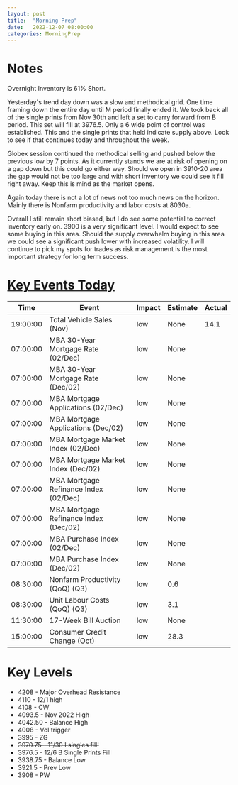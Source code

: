 ```yaml
---
layout: post
title:  "Morning Prep"
date:   2022-12-07 08:00:00 
categories: MorningPrep
---
```


# Notes
Overnight Inventory is 61% Short. 

Yesterday's trend day down was a slow and methodical grid. One time framing down the entire day until M period finally ended it. We took back all of the single prints from Nov 30th and left a set to carry forward from B period. This set will fill at 3976.5. Only a 6 wide point of control was established. This and the single prints that held indicate supply above. Look to see if that continues today and throughout the week. 

Globex session continued the methodical selling and pushed below the previous low by 7 points. As it currently stands we are at risk of opening on a gap down but this could go either way. Should we open in 3910-20 area the gap would not be too large and with short inventory we could see it fill right away. Keep this is mind as the market opens. 

Again today there is not a lot of news not too much news on the horizon. Mainly there is Nonfarm productivity and labor costs at 8030a.  

Overall I still remain short biased, but I do see some potential to correct inventory early on. 3900 is a very significant level. I would expect to see some buying in this area. Should the supply overwhelm buying in this area we could see a significant push lower with increased volatility. I will continue to pick my spots for trades as risk management is the most important strategy for long term success. 

# [Key Events Today](https://tradingeconomics.com/calendar)

| Time | Event | Impact | Estimate | Actual |
| ---- | ----- | ------ | -------- | ------ |
| 19:00:00 | Total Vehicle Sales (Nov) | low | None | 14.1 |
| 07:00:00 | MBA 30-Year Mortgage Rate (02/Dec) | low | None |  |
| 07:00:00 | MBA 30-Year Mortgage Rate (Dec/02) | low | None |  |
| 07:00:00 | MBA Mortgage Applications (02/Dec) | low | None |  |
| 07:00:00 | MBA Mortgage Applications (Dec/02) | low | None |  |
| 07:00:00 | MBA Mortgage Market Index (02/Dec) | low | None |  |
| 07:00:00 | MBA Mortgage Market Index (Dec/02) | low | None |  |
| 07:00:00 | MBA Mortgage Refinance Index (02/Dec) | low | None |  |
| 07:00:00 | MBA Mortgage Refinance Index (Dec/02) | low | None |  |
| 07:00:00 | MBA Purchase Index (02/Dec) | low | None |  |
| 07:00:00 | MBA Purchase Index (Dec/02) | low | None |  |
| 08:30:00 | Nonfarm Productivity (QoQ) (Q3) | low | 0.6 |  |
| 08:30:00 | Unit Labour Costs (QoQ) (Q3) | low | 3.1 |  |
| 11:30:00 | 17-Week Bill Auction | low | None |  |
| 15:00:00 | Consumer Credit Change (Oct) | low | 28.3 |  |


# Key Levels
- 4208 - Major Overhead Resistance
- 4110 - 12/1 high
- 4108 - CW
- 4093.5 - Nov 2022 High
- 4042.50 - Balance High 
- 4008 - Vol trigger
- 3995 - ZG
- ~~3970.75 - 11/30 I singles fill!~~
- 3976.5 - 12/6 B Single Prints Fill 
- 3938.75 - Balance Low
- 3921.5 - Prev Low 
- 3908 - PW


​